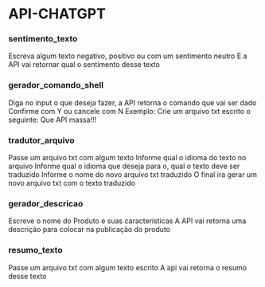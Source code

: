 # API-CHATGPT

### sentimento_texto 
Escreva algum texto negativo, positivo ou com um sentimento neutro 
E a API vai retornar qual o sentimento desse texto 

### gerador_comando_shell
Diga no input o que deseja fazer, a API retorna o comando que vai ser dado 
Confirme com Y ou cancele com N
Exemplo: Crie um arquivo txt escrito o seguinte: Que API massa!!!

### tradutor_arquivo 
Passe um arquivo txt com algum texto 
Informe qual o idioma do texto no arquivo
Informe qual o idioma que deseja para o, qual o texto deve ser traduzido 
Informe o nome do novo arquivo txt traduzido 
O final ira gerar um novo arquivo txt com o texto traduzido 

### gerador_descricao
Escreve o nome do Produto e suas características 
A API vai retorna uma descrição para colocar na publicação do produto 

### resumo_texto
Passe um arquivo txt com algum texto escrito 
A api vai retorna o resumo desse texto 
